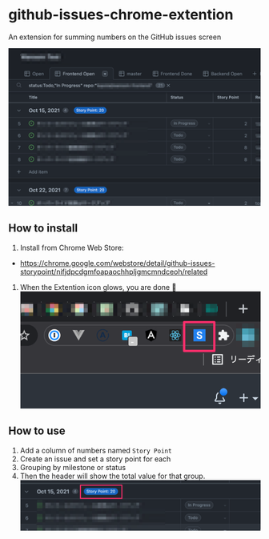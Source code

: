 # github-issues-chrome-extention

An extension for summing numbers on the GitHub issues screen

![](./images/screen_shot.png)

## How to install

1. Install from Chrome Web Store:
- https://chrome.google.com/webstore/detail/github-issues-storypoint/nifjdpcdgmfoapaochhpljgmcmndceoh/related
1. When the Extention icon glows, you are done 🎉
    ![](./images/check_icon.png)

## How to use

1. Add a column of numbers named `Story Point`
1. Create an issue and set a story point for each
1. Grouping by milestone or status
1. Then the header will show the total value for that group.
    ![](./images/sum_badge.png)
